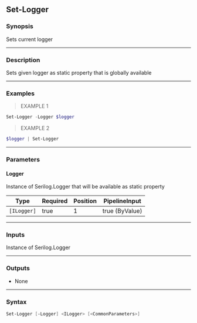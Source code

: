 Set-Logger
----------

### Synopsis
Sets current logger

---

### Description

Sets given logger as static property that is globally available

---

### Examples
> EXAMPLE 1

```PowerShell
Set-Logger -Logger $logger
```
> EXAMPLE 2

```PowerShell
$logger | Set-Logger
```

---

### Parameters
#### **Logger**
Instance of Serilog.Logger that will be available as static property

|Type       |Required|Position|PipelineInput |
|-----------|--------|--------|--------------|
|`[ILogger]`|true    |1       |true (ByValue)|

---

### Inputs
Instance of Serilog.Logger

---

### Outputs
* None

---

### Syntax
```PowerShell
Set-Logger [-Logger] <ILogger> [<CommonParameters>]
```
